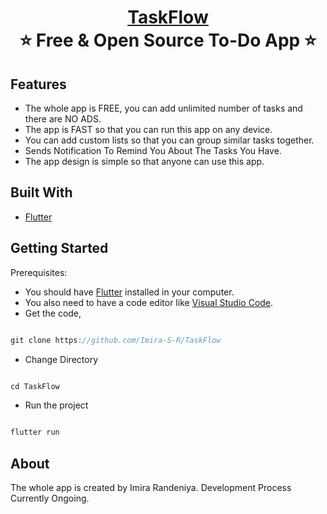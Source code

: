 <h1 align="center" style="border-bottom: none">
    <b>
        <a href="">TaskFlow</a><br>
    </b>
    ⭐️ Free & Open Source To-Do App ⭐️ <br>
</h1>

## Features
- The whole app is FREE, you can add unlimited number of tasks and there are NO ADS.
- The app is FAST so that you can run this app on any device.
- You can add custom lists so that you can group similar tasks together.
- Sends Notification To Remind You About The Tasks You Have.
- The app design is simple so that anyone can use this app.

## Built With
- [Flutter](https://flutter.dev)

## Getting Started
Prerequisites:
- You should have [Flutter](https://flutter.dev) installed in your computer.
- You also need to have a code editor like [Visual Studio Code](https://code.visualstudio.com).
- Get the code,
```js

git clone https://github.com/Imira-S-R/TaskFlow

```
- Change Directory
```js

cd TaskFlow

```
- Run the project
```js

flutter run

```
## About
The whole app is created by Imira Randeniya. Development Process Currently Ongoing.
